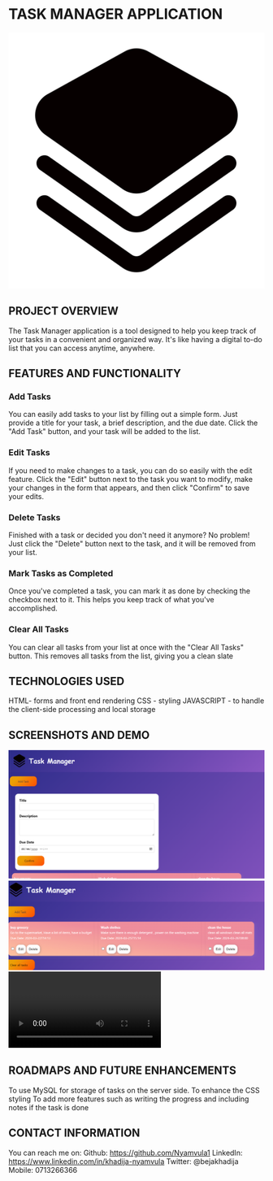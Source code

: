 # TASK MANAGER APPLICATION #
![link](IMAGES/task%20manager%20logo.png)

## PROJECT OVERVIEW ##
 The Task Manager application is a tool designed to help you keep track of your tasks in a convenient and organized way. It's like having a digital to-do list that you can access anytime, anywhere.

## FEATURES AND FUNCTIONALITY ##
### Add Tasks ### 
You can easily add tasks to your list by filling out a simple form. Just provide a title for your task, a brief description, and the due date. Click the "Add Task" button, and your task will be added to the list.

### Edit Tasks ### 
If you need to make changes to a task, you can do so easily with the edit feature. Click the "Edit" button next to the task you want to modify, make your changes in the form that appears, and then click "Confirm" to save your edits.

### Delete Tasks ### 
Finished with a task or decided you don't need it anymore? No problem! Just click the "Delete" button next to the task, and it will be removed from your list.

### Mark Tasks as Completed ###
 Once you've completed a task, you can mark it as done by checking the checkbox next to it. This helps you keep track of what you've accomplished.

### Clear All Tasks ###
You can clear all tasks from your list at once with the "Clear All Tasks" button. This removes all tasks from the list, giving you a clean slate

## TECHNOLOGIES USED ##
 HTML- forms and front end rendering
 CSS - styling
 JAVASCRIPT - to handle the client-side processing and local storage

## SCREENSHOTS AND DEMO ##
![link](IMAGES/taskmanger%20front%20page.PNG)
![link](IMAGES/savedtasks.PNG)
![link](VIDEO/video1934650050.mp4)

## ROADMAPS AND FUTURE ENHANCEMENTS
 To use MySQL for storage of tasks on the server side.
 To enhance the CSS styling
 To add more features such as writing the progress and including notes if the task is done

## CONTACT INFORMATION ##
 You can reach me on:
     Github: https://github.com/Nyamvula1
     LinkedIn: https://www.linkedin.com/in/khadija-nyamvula
     Twitter: @bejakhadija
     Mobile: 0713266366
